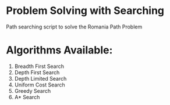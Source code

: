 # Problem Solving with Searching

Path searching script to solve the Romania Path Problem

# Algorithms Available:
1. Breadth First Search
2. Depth First Search
3. Depth Limited Search
4. Uniform Cost Search
5. Greedy Search
6. A* Search
